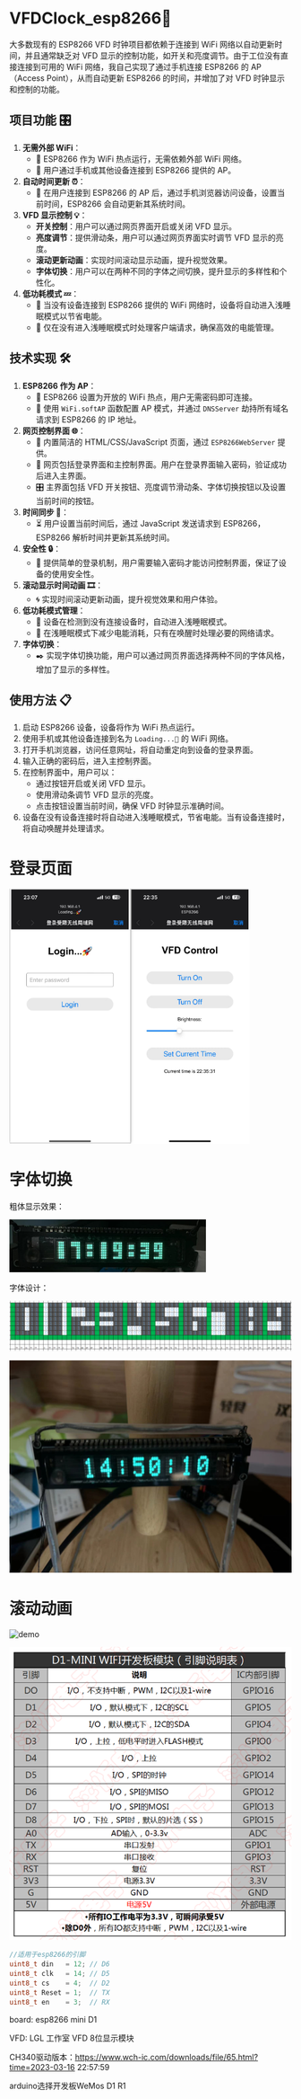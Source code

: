 # VFDClock_esp8266🚀

大多数现有的 ESP8266 VFD 时钟项目都依赖于连接到 WiFi 网络以自动更新时间，并且通常缺乏对 VFD 显示的控制功能，如开关和亮度调节。由于工位没有直接连接到可用的 WiFi 网络，我自己实现了通过手机连接 ESP8266 的 AP（Access Point），从而自动更新 ESP8266 的时间，并增加了对 VFD 时钟显示和控制的功能。

## 项目功能 🎛️

1. **无需外部 WiFi**：
   - 📶 ESP8266 作为 WiFi 热点运行，无需依赖外部 WiFi 网络。
   - 📱 用户通过手机或其他设备连接到 ESP8266 提供的 AP。
2. **自动时间更新 ⏰**：
   - 🔄 在用户连接到 ESP8266 的 AP 后，通过手机浏览器访问设备，设置当前时间，ESP8266 会自动更新其系统时间。
3. **VFD 显示控制 💡**：
   - **开关控制**：用户可以通过网页界面开启或关闭 VFD 显示。
   - **亮度调节**：提供滑动条，用户可以通过网页界面实时调节 VFD 显示的亮度。
   - **滚动更新动画**：实现时间滚动显示动画，提升视觉效果。
   - **字体切换**：用户可以在两种不同的字体之间切换，提升显示的多样性和个性化。
4. **低功耗模式 💤**：
   - 🔋 当没有设备连接到 ESP8266 提供的 WiFi 网络时，设备将自动进入浅睡眠模式以节省电能。
   - 🔌 仅在没有进入浅睡眠模式时处理客户端请求，确保高效的电能管理。

## 技术实现 🛠️

1. **ESP8266 作为 AP**：
   - 📡 ESP8266 设置为开放的 WiFi 热点，用户无需密码即可连接。
   - 🔗 使用 `WiFi.softAP` 函数配置 AP 模式，并通过 `DNSServer` 劫持所有域名请求到 ESP8266 的 IP 地址。
2. **网页控制界面 🌐**：
   - 📄 内置简洁的 HTML/CSS/JavaScript 页面，通过 `ESP8266WebServer` 提供。
   - 🔐 网页包括登录界面和主控制界面。用户在登录界面输入密码，验证成功后进入主界面。
   - 🎛️ 主界面包括 VFD 开关按钮、亮度调节滑动条、字体切换按钮以及设置当前时间的按钮。
3. **时间同步 📅**：
   - ⏳ 用户设置当前时间后，通过 JavaScript 发送请求到 ESP8266，ESP8266 解析时间并更新其系统时间。
4. **安全性 🔒**：
   - 🔑 提供简单的登录机制，用户需要输入密码才能访问控制界面，保证了设备的使用安全性。
5. **滚动显示时间动画 🎞️**：
   - 🌀 实现时间滚动更新动画，提升视觉效果和用户体验。
6. **低功耗模式管理**：
   - 🌙 设备在检测到没有连接设备时，自动进入浅睡眠模式。
   - 🛌 在浅睡眠模式下减少电能消耗，只有在唤醒时处理必要的网络请求。
7. **字体切换**：
   - ✒️ 实现字体切换功能，用户可以通过网页界面选择两种不同的字体风格，增加了显示的多样性。

## 使用方法 📋

1. 启动 ESP8266 设备，设备将作为 WiFi 热点运行。
2. 使用手机或其他设备连接到名为 `Loading...🚀` 的 WiFi 网络。
3. 打开手机浏览器，访问任意网址，将自动重定向到设备的登录界面。
4. 输入正确的密码后，进入主控制界面。
5. 在控制界面中，用户可以：
   - 通过按钮开启或关闭 VFD 显示。
   - 使用滑动条调节 VFD 显示的亮度。
   - 点击按钮设置当前时间，确保 VFD 时钟显示准确时间。
6. 设备在没有设备连接时将自动进入浅睡眠模式，节省电能。当有设备连接时，将自动唤醒并处理请求。

# 登录页面

<img src="img/README_img/image-20240615231837256.png" alt="image-20240615231837256" style="zoom:67%;" />

# 字体切换

粗体显示效果：

<img src="img/README_img/image-20240617172340668.png" alt="image-20240617172340668" style="zoom:50%;" />

字体设计：

<img src="img/README_img/image-20240617172558478.png" alt="image-20240617172558478" style="zoom:50%;" />

![e3f7060a5dccdef12487e0c1453e141](img/README/e3f7060a5dccdef12487e0c1453e141.jpg)

# 滚动动画

![demo](img/README/demo.gif)

![Step1-D1-MINI参数表](img/README/Step1-D1-MINI参数表.png)

```c
//适用于esp8266的引脚
uint8_t din   = 12; // D6
uint8_t clk   = 14; // D5
uint8_t cs    = 4;  // D2
uint8_t Reset = 1; 	// TX
uint8_t en    = 3;  // RX
```



board:	esp8266 mini D1

VFD:	LGL 工作室 VFD 8位显示模块

CH340驱动版本：https://www.wch-ic.com/downloads/file/65.html?time=2023-03-16 22:57:59

arduino选择开发板WeMos D1 R1

